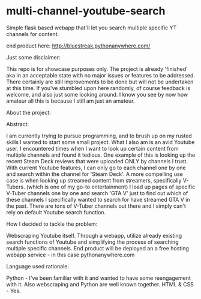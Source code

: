 # multi-channel-youtube-search
 Simple flask based webapp that'll let you search multiple specific YT channels for content. 
 
 end product here: http://bluestreak.pythonanywhere.com/
 
Just some disclaimer:
  
  This repo is for showcase purposes only. 
  The project is already 'finished' aka in an acceptable state with no major issues or features to be addressed.
  There certainly are still improvements to be done but will not be undertaken at this time. 
  If you've stumbled upon here randomly, of course feedback is welcome, and also just some looking around.
  I know you see by now how amateur all this is because I still am just an amateur. 
  
About the project:
 
 Abstract:
   
   I am currently trying to pursue programming, and to brush up on my rusted skills I wanted to start some small project. 
   What I also am is an avid Youtube user. I encountered times when I want to look up certain content from multiple channels and found it tedious.
   One example of this is looking up the recent Steam Deck reviews that were uploaded ONLY by channels I trust.
   With current Youtube features, I can only go to each channel one by one and search within the channel for 'Steam Deck'.
   A more compelling use case is when looking up streamed content from streamers, specifically V-Tubers. (which is one of my go-to entertainment)
   I load up pages of specific V-Tuber channels one by one and search 'GTA V' just to find out which of these channels I specifically wanted to search for have streamed GTA V in the past. There are tons of V-Tuber channels out there and I simply can't rely on default Youtube search function.

 How I decided to tackle the problem:
   
   Webscraping Youtube itself. 
   Through a webapp, utilize already existing search functions of Youtube and simplifying the process of searching multiple specific channels.
   End product will be deployed an a free hosting webapp service - in this case pythonanywhere.com

 Language used rationale:
   
   Python - I've been familiar with it and wanted to have some reengagement with it. Also webscraping and Python are well known together.
   HTML & CSS - Yes.
 

